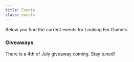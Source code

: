 ```yaml
---
title: Events
class: events
---
```


Below you find the current events for Looking For Gamers.


### Giveaways

There is a 4th of July giveaway coming. Stay tuned!
